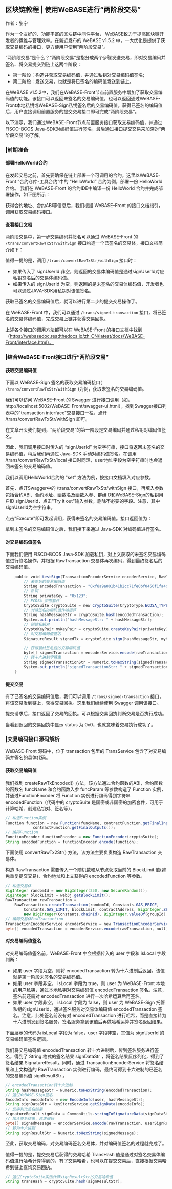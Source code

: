 ## 区块链教程 | 使用WeBASE进行“两阶段交易”
作者：黎宁

作为一个友好的、功能丰富的区块链中间件平台， WeBASE致力于提高区块链开发者的运维与管理效率。在新近发布的 WeBASE v1.5.2 中，一大优化是提供了获取交易编码的接口，更方便用户使用"两阶段交易"。

“两阶段交易”是什么？“两阶段交易”是指分成两个步骤发送交易，即对交易编码并签名、将交易提交到链上这两个阶段：
- 第一阶段：构造并获取交易编码值，并通过私钥对交易编码值签名;
- 第二阶段：发送交易，也就是将已签名的编码值发送到链上。

在WeBASE v1.5.2中，我们在WeBASE-Front节点前置服务中增加了获取交易编码值的功能。该接口可以返回未签名的交易编码值，也可以返回通过WeBASE-Front本地私钥或WeBASE-Sign私钥签名后的交易编码值。获得已签名的编码值后，用户直接调用前置服务的提交交易接口即可完成“两阶段交易”。

以下演示，我们通过WeBASE-Front节点前置服务接口获取交易编码值，并通过FISCO-BCOS Java-SDK对编码值进行签名，最后通过接口提交交易来加深对“两阶段交易”的了解。

### |前期准备

#### 部署HelloWorld合约

在发起交易之前，首先要确保在链上部署一个可调用的合约。这里以WeBASE-Front “合约仓库-工具合约”中的 “HelloWorld” 合约为例，部署一份 HelloWorld 合约。
我们在 WeBASE-Front 的合约IDE中编译一份 HelloWorld 合约并完成部署操作，如下图所示：

获得合约地址、合约ABI等信息后，我们根据 WeBASE-Front 的接口文档指引，调用获取交易编码接口。
#### 查看接口文档
两阶段交易中，第一步交易编码并签名可以通过 WeBASE-Front 的 `/trans/convertRawTxStr/withSign` 接口构造一个已签名的交易体，接口文档简介如下：

值得一提的是，调用 `/trans/convertRawTxStr/withSign` 接口时：
- 如果传入了 signUserId 非空，则返回的交易体编码值是通过signUserId对应私钥签名后的交易体编码值。
- 如果传入的 signUserId 为空，则返回的是未签名的交易体编码值，开发者也可以通过JAVA-SDK用私钥对该值签名。

获取已签名的交易编码值后，就可以进行第二步的提交交易操作了。

在 WeBASE-Front 中，我们可以通过 `/trans/signed-transaction` 接口，将已签名的交易体编码值，完成交易上链并获得交易回执。

上述各个接口的调用方法都可以在 WeBASE-Front 的接口文档中找到（https://webasedoc.readthedocs.io/zh_CN/latest/docs/WeBASE-Front/interface.html）。

### |结合WeBASE-Front接口进行“两阶段交易”
#### 获取交易编码值
下面以 WeBASE-Sign 签名的获取交易编码接口( `/trans/convertRawTxStr/withSign` )为例，获取未签名的交易编码值。

我们可以访问 WeBASE-Front 的 Swagger 进行接口调用（如，http://localhost:5002/WeBASE-Front/swagger-ui.html），找到Swagger接口列表中的"transaction interface"交易接口一栏，点开  /trans/convertRawTxStr/withSign 即可。

在文章开头我们提到，“两阶段交易”的第一阶段是交易编码并通过私钥对编码值签名。

因此，我们调用接口时传入的 “signUserId” 为空字符串，接口将返回未签名的交易编码值，稍后我们再通过 Java-SDK 手动对编码值签名。在调用 /trans/convertRawTxStr/local 接口时同理，user地址字段为空字符串时也会返回未签名的交易编码值。

我们以调用HelloWorld合约的 "set" 方法为例，按接口文档填入对应参数。

首先，点开Swagger中的 /trans/convertRawTxStr/withSign 接口，再填入参数包括合约ABI、合约地址、函数名及函数入参、群组ID和WeBASE-Sign的私钥用户ID signUserId，点击"Try it out"输入参数，删除不必要的字段。注意，其中signUserId为空字符串。

点击"Execute"即可发起调用，获得未签名的交易编码值。接口返回值为：

拿到未签名的交易编码值之后，我们接下来通过 Java-SDK 对编码值进行签名。

#### 对交易编码值签名
下面我们使用 FISCO-BCOS Java-SDK 加载私钥，对上文获取的未签名交易编码值进行签名操作，并根据 RawTransaction 交易体再次编码，得到最终签名后的交易编码值。

```Java
    public void testSign(TransactionEncoderService encoderService, RawTransaction rawTransaction) {
        // 未签名的交易编码值
        String encodedTransaction = "0xf8a9a001b41b2cc71fe0bf0450f1fa4d820209b6686a8f226d217be0bc51cd9fc4a020018405f5e100820204941f2dfecfd75b883b51762aef6326d3ae9ad5230180b8644ed3885e000000000000000000000000000000000000000000000000000000000000002000000000000000000000000000000000000000000000000000000000000000033132330000000000000000000000000000000000000000000000000000000000010180";
        // 私钥
        String privateKey = "0x123";
        // ECDSA 加密套件
        CryptoSuite cryptoSuite = new CryptoSuite(CryptoType.ECDSA_TYPE);
        // 对待签名的编码值作哈运算
        String hashMessageStr = cryptoSuite.hash(encodedTransaction);
        System.out.println("hashMessageStr: " + hashMessageStr);
        // 创建私钥对
        CryptoKeyPair myKeyPair = cryptoSuite.createKeyPair(privateKey);
        // 对交易编码值签名
        SignatureResult signedTx = cryptoSuite.sign(hashMessageStr, myKeyPair);

        // 获得最终签名后的交易编码值
        byte[] signedTransaction = encoderService.encode(rawTransaction, signedTx);
        // 转十六进制字符串
        String signedTransactionStr = Numeric.toHexString(signedTransaction);
        System.out.println("signedTransactionStr: " + signedTransactionStr);
    }
```

#### 提交交易
有了已签名的交易编码值后，我们可以调用 `/trans/signed-transaction` 接口，将该交易发到链上，获得交易回执。这里我们继续使用 Swagger 调用该接口。

提交请求后，接口返回了交易的回执。可以根据交易回执判断交易是否执行成功。

当看到返回的交易回执中显示 status 为 0x0，也就意味着交易执行成功了。

### |交易编码接口源码解析
WeBASE-Front 源码中，位于 transaction 包里的 TransService 包含了对交易编码并签名的具体代码。

#### 获取交易编码值
我们找到 createRawTxEncoded() 方法，该方法通过合约函数的ABI，合约函数的函数名 funcName 和合约函数入参 funcParam 等参数构造了 Function 实例，并通过FunctionEncoder 将 Function 实例进行编码得到字符串 encodedFunction（代码中的 cryptoSuite 是国密或非国密的加密套件，可用于计算哈希、创建私钥对、签名等）。
```Java
// 构造Function实例
Function function = new Function(funcName, contractFunction.getFinalInputs(),
            contractFunction.getFinalOutputs());
// 编码Function
FunctionEncoder functionEncoder = new FunctionEncoder(cryptoSuite);
String encodedFunction = functionEncoder.encode(function);
```

下面使用 convertRawTx2Str() 方法，该方法主要负责构造 RawTransaction 交易体。

构造 RawTransaction 需要传入一个随机数和从节点获取当前的 BlockLimit 值(避免重复提交交易)、合约地址和上文获得的 encodedFunction 等参数。
```Java
// 构造交易体
BigInteger randomId = new BigInteger(250, new SecureRandom());
BigInteger blockLimit = web3j.getBlockLimit();
RawTransaction rawTransaction =
    RawTransaction.createTransaction(randomId, Constants.GAS_PRICE,
        Constants.GAS_LIMIT, blockLimit, contractAddress, BigInteger.ZERO, encodedFunction,
        new BigInteger(Constants.chainId), BigInteger.valueOf(groupId), "");
// 编码交易体RawTransaction
TransactionEncoderService encoderService = new TransactionEncoderService(cryptoSuite);
byte[] encodedTransaction = encoderService.encode(rawTransaction, null);
```

#### 对交易编码值签名
对交易编码值签名前，WeBASE-Front 中会根据传入的 user 字段和 isLocal 字段判断：

- 如果 user 字段为空，则将 encodedTransaction 转为十六进制后返回。该值就是第一阶段未签名的交易编码值。
- 如果 user 字段非空， isLocal 字段为 true，则 user 为 WeBASE-Front 本地的用户私钥，通过本地私钥对交易编码值 encodedTransaction 签名。注意，签名前还需对 encodedTransaction 进行一次哈希运算后再签名。
- 如果 user 字段非空， isLocal 字段为 false，则 user 为 WeBASE-Sign 托管私钥的signUserId，通过签名服务对交易体编码值 encodedTransaction 签名。注意，此处签名前没有对 encodedTransaction 进行哈希，而是直接转为十六进制发到签名服务，签名服务拿到该值后再做哈希运算并签名返回结果。

下面展示的代码为 isLocal 字段为 false，user 字段非空，其值为 signUserId 的交易编码值签名逻辑。

我们将交易编码值 encodedTransaction 转十六进制后，传到签名服务进行签名，得到了 String 格式的签名结果 signDataStr ，将签名结果反序列化，得到了签名结果 SignatureResult。同时，通过 TransactionEncoderService 将签名结果和上文构造的 RawTransaction 实例进行编码，最终可得到十六进制的已签名的交易编码值 signResultStr 。
```Java
// encodedTransaction转十六进制
String hashMessageStr = Numeric.toHexString(encodedTransaction);
// 通过WeBASE-Sign签名
EncodeInfo encodeInfo = new EncodeInfo(user, hashMessageStr);
String signDataStr = keyStoreService.getSignData(encodeInfo);
// 反序列化签名结果
SignatureResult signData = CommonUtils.stringToSignatureData(signDataStr, cryptoSuite.cryptoTypeConfig);
// 加入签名结果，再次编码
byte[] signedMessage = encoderService.encode(rawTransaction, userSignResult);
// 转为十六进制
String signResultStr = Numeric.toHexString(signedMessage);
```

至此，获取交易编码，对交易编码签名交易体，并对编码值签名的过程就完成了。

值得一提的是，提交交易后获得的交易哈希 TransHash 值是通过对签名交易体编码值进行哈希计算得到的，有了交易哈希，也可以在提交交易后，直接根据交易哈希到链上查询交易回执。
```Java
// 通过CryptoSuite实例计算signResultStr的交易哈希值
String transHash = cryptoSuite.hash(signResultStr);
```




